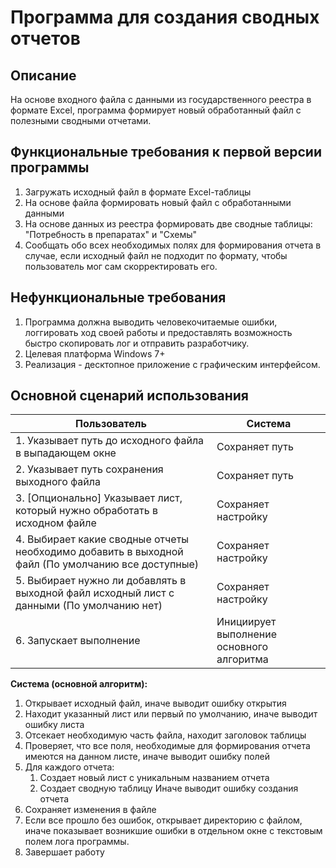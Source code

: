 # Программа для создания сводных отчетов
## Описание
На основе входного файла с данными из государственного реестра в формате Excel, 
программа формирует новый обработанный файл с полезными сводными отчетами.

## Функциональные требования к первой версии программы
1. Загружать исходный файл в формате Excel-таблицы
2. На основе файла формировать новый файл с обработанными данными
3. На основе данных из реестра формировать две сводные таблицы: "Потребность в препаратах" и "Схемы"
4. Сообщать обо всех необходимых полях для формирования отчета в случае, если исходный файл не подходит по формату, чтобы пользователь мог сам скорректировать его.

## Нефункциональные требования
1. Программа должна выводить человекочитаемые ошибки, логгировать ход своей работы и предоставлять возможность быстро скопировать лог и отправить разработчику.
2. Целевая платформа Windows 7+
3. Реализация - десктопное приложение с графическим интерфейсом.

## Основной сценарий использования
| Пользователь | Система |
| ----------- | ----------- |
| 1. Указывает путь до исходного файла в выпадающем окне | Сохраняет путь |
| 2. Указывает путь сохранения выходного файла | Сохраняет путь |
| 3. [Опционально] Указывает лист, который нужно обработать в исходном файле | Сохраняет настройку |
| 4. Выбирает какие сводные отчеты необходимо добавить в выходной файл (По умолчанию все доступные) | Сохраняет настройку
| 5. Выбирает нужно ли добавлять в выходной файл исходный лист с данными (По умолчанию нет) | Сохраняет настройку
| 6. Запускает выполнение | Инициирует выполнение основного алгоритма |

**Система (основной алгоритм):**

1. Открывает исходный файл, иначе выводит ошибку открытия
2. Находит указанный лист или первый по умолчанию, иначе выводит ошибку листа
3. Отсекает необходимую часть файла, находит заголовок таблицы
4. Проверяет, что все поля, необходимые для формирования отчета имеются на данном листе, иначе выводит ошибку полей
5. Для каждого отчета:
    1) Создает новый лист с уникальным названием отчета
    2) Создает сводную таблицу
   Иначе выводит ошибку создания отчета
6. Сохраняет изменения в файле
7. Если все прошло без ошибок, открывает директорию с файлом, иначе показывает возникшие ошибки в отдельном окне с текстовым полем лога программы.
7. Завершает работу

